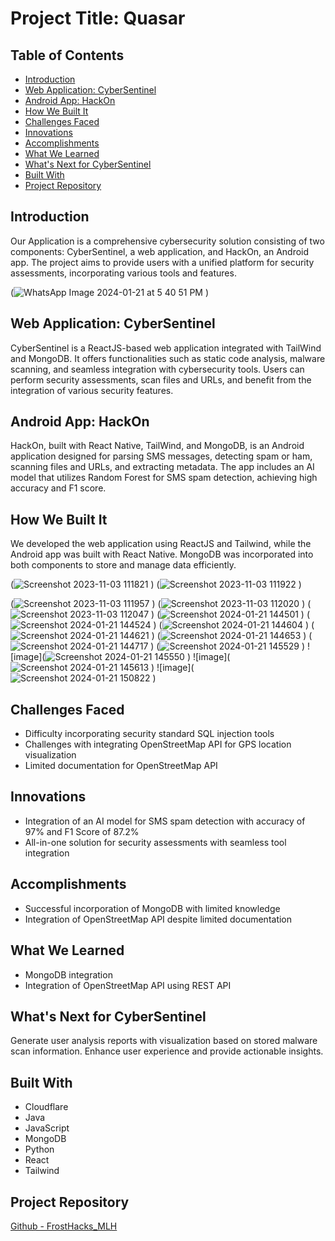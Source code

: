 # Project Title: Quasar

## Table of Contents
- [Introduction](#introduction)
- [Web Application: CyberSentinel](#web-application-cybersentinel)
- [Android App: HackOn](#android-app-hackon)
- [How We Built It](#how-we-built-it)
- [Challenges Faced](#challenges-faced)
- [Innovations](#innovations)
- [Accomplishments](#accomplishments)
- [What We Learned](#what-we-learned)
- [What's Next for CyberSentinel](#whats-next-for-cybersentinel)
- [Built With](#built-with)
- [Project Repository](#project-repository)

## Introduction
Our Application is a comprehensive cybersecurity solution consisting of two components: CyberSentinel, a web application, and HackOn, an Android app. The project aims to provide users with a unified platform for security assessments, incorporating various tools and features.

(![WhatsApp Image 2024-01-21 at 5 40 51 PM](https://github.com/LastAirbender07/FrostHacks_MLH/assets/101379967/a4585ef4-384b-4855-9dd7-806a4dfe6795)
)

## Web Application: CyberSentinel
CyberSentinel is a ReactJS-based web application integrated with TailWind and MongoDB. It offers functionalities such as static code analysis, malware scanning, and seamless integration with cybersecurity tools. Users can perform security assessments, scan files and URLs, and benefit from the integration of various security features.

## Android App: HackOn
HackOn, built with React Native, TailWind, and MongoDB, is an Android application designed for parsing SMS messages, detecting spam or ham, scanning files and URLs, and extracting metadata. The app includes an AI model that utilizes Random Forest for SMS spam detection, achieving high accuracy and F1 score.

## How We Built It
We developed the web application using ReactJS and Tailwind, while the Android app was built with React Native. MongoDB was incorporated into both components to store and manage data efficiently.

(![Screenshot 2023-11-03 111821](https://github.com/LastAirbender07/FrostHacks_MLH/assets/101379967/76253ea3-75c7-4140-8924-ecd6f2dff152)
)
(![Screenshot 2023-11-03 111922](https://github.com/LastAirbender07/FrostHacks_MLH/assets/101379967/878d0ec7-70fb-472a-b0b2-a45819ed51aa)
)

(![Screenshot 2023-11-03 111957](https://github.com/LastAirbender07/FrostHacks_MLH/assets/101379967/57ba782e-dc66-4320-b15d-cb7e2902b912)
)
(![Screenshot 2023-11-03 112020](https://github.com/LastAirbender07/FrostHacks_MLH/assets/101379967/5b5147c6-2b89-453d-87e3-33e49c5d77b3)
)
(![Screenshot 2023-11-03 112047](https://github.com/LastAirbender07/FrostHacks_MLH/assets/101379967/2ad333ed-0bfc-4d94-9fa6-fc71b9563a84)
)
(![Screenshot 2024-01-21 144501](https://github.com/LastAirbender07/FrostHacks_MLH/assets/101379967/cffe9ac1-3b83-4313-8021-ce81cb6041cb)
)
(![Screenshot 2024-01-21 144524](https://github.com/LastAirbender07/FrostHacks_MLH/assets/101379967/2b5be7d2-71c7-49f6-88aa-c5936ce4a65d)
)
(![Screenshot 2024-01-21 144604](https://github.com/LastAirbender07/FrostHacks_MLH/assets/101379967/3c63f26a-de2d-49fd-a856-76f788046287)
)
(![Screenshot 2024-01-21 144621](https://github.com/LastAirbender07/FrostHacks_MLH/assets/101379967/e830ba39-b17c-4426-98a4-d2d82c1191df)
)
(![Screenshot 2024-01-21 144653](https://github.com/LastAirbender07/FrostHacks_MLH/assets/101379967/c7f601ae-5216-4f4c-9902-186ff7e1753f)
)
(![Screenshot 2024-01-21 144717](https://github.com/LastAirbender07/FrostHacks_MLH/assets/101379967/d0e703b2-7344-4850-9c35-7e9261590b47)
)
(![Screenshot 2024-01-21 145529](https://github.com/LastAirbender07/FrostHacks_MLH/assets/101379967/5401ca73-1e9b-4a35-949d-3fa84b60d2f0)
)
![image](![Screenshot 2024-01-21 145550](https://github.com/LastAirbender07/FrostHacks_MLH/assets/101379967/962d48ae-4e38-4fd1-8f8e-9fd1d271ea45)
)
![image](![Screenshot 2024-01-21 145613](https://github.com/LastAirbender07/FrostHacks_MLH/assets/101379967/567961cc-755e-4695-be1f-fd3380c26792)
)
![image](![Screenshot 2024-01-21 150822](https://github.com/LastAirbender07/FrostHacks_MLH/assets/101379967/792cddc5-0e76-4e90-899f-64e0626f85a6)
)

## Challenges Faced
- Difficulty incorporating security standard SQL injection tools
- Challenges with integrating OpenStreetMap API for GPS location visualization
- Limited documentation for OpenStreetMap API

## Innovations
- Integration of an AI model for SMS spam detection with accuracy of 97% and F1 Score of 87.2%
- All-in-one solution for security assessments with seamless tool integration

## Accomplishments
- Successful incorporation of MongoDB with limited knowledge
- Integration of OpenStreetMap API despite limited documentation

## What We Learned
- MongoDB integration
- Integration of OpenStreetMap API using REST API

## What's Next for CyberSentinel
Generate user analysis reports with visualization based on stored malware scan information. Enhance user experience and provide actionable insights.

## Built With
- Cloudflare
- Java
- JavaScript
- MongoDB
- Python
- React
- Tailwind

## Project Repository
[Github - FrostHacks_MLH](https://github.com/LastAirbender07/FrostHacks_MLH)
